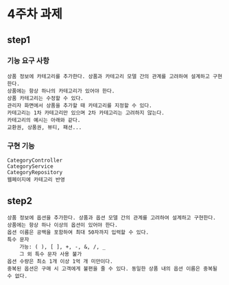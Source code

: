 # 4주차 과제
## step1 
### 기능 요구 사항
    상품 정보에 카테고리를 추가한다. 상품과 카테고리 모델 간의 관계를 고려하여 설계하고 구현한다.
    상품에는 항상 하나의 카테고리가 있어야 한다.
    상품 카테고리는 수정할 수 있다.
    관리자 화면에서 상품을 추가할 때 카테고리를 지정할 수 있다.
    카테고리는 1차 카테고리만 있으며 2차 카테고리는 고려하지 않는다.
    카테고리의 예시는 아래와 같다.
    교환권, 상품권, 뷰티, 패션...
### 구현 기능
    CategoryController
    CategoryService
    CategoryRepository
    웹페이지에 카테고리 반영

## step2
    상품 정보에 옵션을 추가한다. 상품과 옵션 모델 간의 관계를 고려하여 설계하고 구현한다.
    상품에는 항상 하나 이상의 옵션이 있어야 한다.
    옵션 이름은 공백을 포함하여 최대 50자까지 입력할 수 있다.
    특수 문자
        가능: ( ), [ ], +, -, &, /, _
        그 외 특수 문자 사용 불가
    옵션 수량은 최소 1개 이상 1억 개 미만이다.
    중복된 옵션은 구매 시 고객에게 불편을 줄 수 있다. 동일한 상품 내의 옵션 이름은 중복될 수 없다.